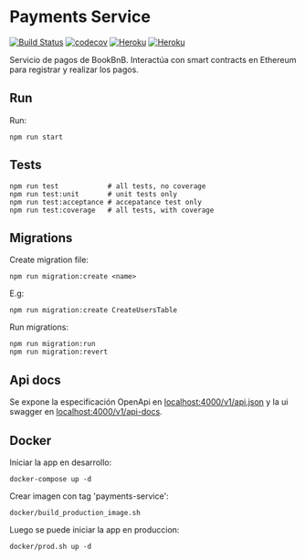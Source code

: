 # Payments Service

[![Build Status](https://travis-ci.com/BookBnB/payments-service.svg?token=ztzmYxxiK9M4zZcGZZzZ&branch=master)](https://travis-ci.com/BookBnB/payments-service)
[![codecov](https://codecov.io/gh/BookBnB/payments-service/branch/master/graph/badge.svg?token=G4MAR98U37)](https://codecov.io/gh/BookBnB/payments-service)
[![Heroku](https://img.shields.io/badge/heroku-master-success.svg?l?style=flat&logo=heroku&logoColor=white&labelColor=494998)](https://payments-service-master.herokuapp.com/)
[![Heroku](https://img.shields.io/badge/heroku-develop-success.svg?l?style=flat&logo=heroku&logoColor=white&labelColor=494998)](https://payments-service-develop.herokuapp.com/)


Servicio de pagos de BookBnB. Interactúa con smart contracts en Ethereum para registrar y realizar los pagos.

## Run

Run:

```
npm run start
```

## Tests

```
npm run test			# all tests, no coverage
npm run test:unit		# unit tests only
npm run test:acceptance # accepatance test only
npm run test:coverage	# all tests, with coverage
```

## Migrations

Create migration file:

```
npm run migration:create <name>
```

E.g:

```
npm run migration:create CreateUsersTable
```

Run migrations:

```
npm run migration:run
npm run migration:revert
```

## Api docs

Se expone la especificación OpenApi en [localhost:4000/v1/api.json](http://localhost:4000/v1/api.json) y la ui swagger en [localhost:4000/v1/api-docs](http://localhost:4000/v1/api-docs/).

## Docker

Iniciar la app en desarrollo:

```
docker-compose up -d
```

Crear imagen con tag 'payments-service':

```
docker/build_production_image.sh
```

Luego se puede iniciar la app en produccion:

```
docker/prod.sh up -d
```

